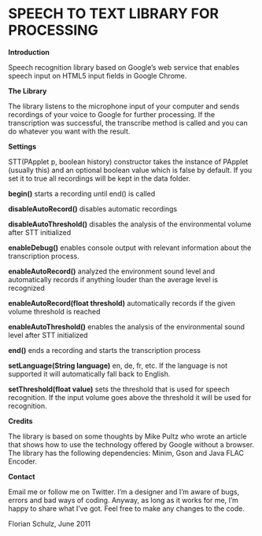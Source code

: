 # SPEECH TO TEXT LIBRARY FOR PROCESSING

**Introduction**

Speech recognition library based on Google’s web service that enables speech input on HTML5 input fields in Google Chrome.

**The Library**

The library listens to the microphone input of your computer and sends recordings of your voice to Google for further processing. If the transcription was successful, the transcribe method is called and you can do whatever you want with the result.


**Settings**

STT(PApplet p, boolean history) constructor takes the instance of PApplet (usually this) and an optional boolean value which is false by default. If you set it to true all recordings will be kept in the data folder.

**begin()** starts a recording until end() is called

**disableAutoRecord()** disables automatic recordings

**disableAutoThreshold()** disables the analysis of the 
environmental volume after STT initialized

**enableDebug()** enables console output with relevant information about the transcription process.

**enableAutoRecord()** analyzed the environment sound level and automatically records if anything louder than the average level is recognized

**enableAutoRecord(float threshold)** automatically records if the given volume threshold is reached

**enableAutoThreshold()** enables the analysis of the environmental sound level after STT initialized

**end()** ends a recording and starts the transcription process

**setLanguage(String language)** en, de, fr, etc. If the language is not supported it will automatically fall back to English.

**setThreshold(float value)** sets the threshold that is used for speech recognition. If the input volume goes above the threshold it will be used for recognition.


**Credits**

The library is based on some thoughts by Mike Pultz who wrote an article that shows how to use the technology offered by Google without a browser. The library has the following dependencies: Minim, Gson and Java FLAC Encoder.

**Contact**

Email me or follow me on Twitter. I’m a designer and I’m aware of bugs, errors and bad ways of coding. Anyway, as long as it works for me, I’m happy to share what I’ve got. Feel free to make any changes to the code.

Florian Schulz, June 2011